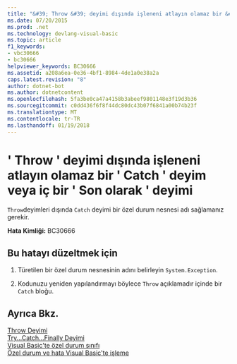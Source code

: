 ```yaml
---
title: "&#39; Throw &#39; deyimi dışında işleneni atlayın olamaz bir &#39; Catch &#39; deyim veya iç bir &#39; Son olarak &#39; deyimi"
ms.date: 07/20/2015
ms.prod: .net
ms.technology: devlang-visual-basic
ms.topic: article
f1_keywords:
- vbc30666
- bc30666
helpviewer_keywords: BC30666
ms.assetid: a208a6ea-0e36-4bf1-8984-4de1a0e38a2a
caps.latest.revision: "8"
author: dotnet-bot
ms.author: dotnetcontent
ms.openlocfilehash: 5fa3be0ca47a4158b3abeef9801148e3f19d3b36
ms.sourcegitcommit: c0dd436f6f8f44dc80dc43b07f6841a00b74b23f
ms.translationtype: MT
ms.contentlocale: tr-TR
ms.lasthandoff: 01/19/2018
---
```

# <a name="39throw39-statement-cannot-omit-operand-outside-a-39catch39-statement-or-inside-a-39finally39-statement"></a>&#39; Throw &#39; deyimi dışında işleneni atlayın olamaz bir &#39; Catch &#39; deyim veya iç bir &#39; Son olarak &#39; deyimi
`Throw`deyimleri dışında `Catch` deyimi bir özel durum nesnesi adı sağlamanız gerekir.  
  
 **Hata Kimliği:** BC30666  
  
## <a name="to-correct-this-error"></a>Bu hatayı düzeltmek için  
  
1.  Türetilen bir özel durum nesnesinin adını belirleyin `System.Exception`.  
  
2.  Kodunuzu yeniden yapılandırmayı böylece `Throw` açıklamadır içinde bir `Catch` bloğu.  
  
## <a name="see-also"></a>Ayrıca Bkz.  
 [Throw Deyimi](../../visual-basic/language-reference/statements/throw-statement.md)  
 [Try...Catch...Finally Deyimi](../../visual-basic/language-reference/statements/try-catch-finally-statement.md)  
 [Visual Basic'te özel durum sınıfı](http://msdn.microsoft.com/library/9aac396f-34ca-4afb-8e6c-e523cb690ba9)  
 [Özel durum ve hata Visual Basic'te işleme](http://msdn.microsoft.com/library/3e351e73-cf23-40ab-8b60-05794160529e)
